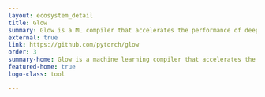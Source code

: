 ```yaml
---
layout: ecosystem_detail
title: Glow
summary: Glow is a ML compiler that accelerates the performance of deep learning frameworks on different hardware platforms.
external: true
link: https://github.com/pytorch/glow
order: 3
summary-home: Glow is a machine learning compiler that accelerates the performance of deep learning frameworks on different hardware platforms.
featured-home: true
logo-class: tool

---
```

